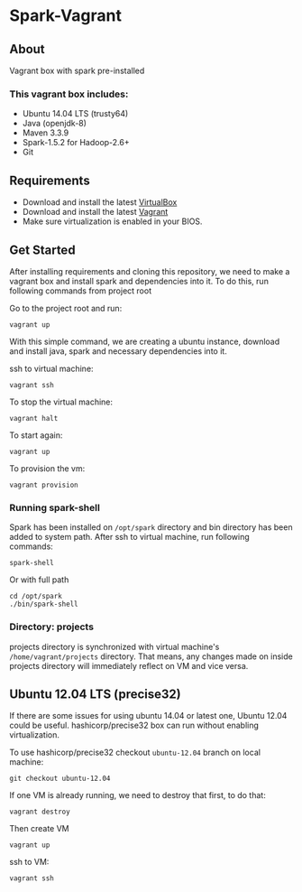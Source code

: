 # Spark-Vagrant

## About

Vagrant box with spark pre-installed

### This vagrant box includes:

- Ubuntu 14.04 LTS (trusty64)
- Java (openjdk-8)
- Maven 3.3.9
- Spark-1.5.2 for Hadoop-2.6+
- Git

## Requirements

- Download and install the latest [VirtualBox](https://www.virtualbox.org/wiki/Downloads)
- Download and install the latest [Vagrant](http://www.vagrantup.com/downloads.html)
- Make sure virtualization is enabled in your BIOS.

## Get Started

After installing requirements and cloning this repository, we need to make a vagrant box and install spark and dependencies into it.
To do this, run following commands from project root

Go to the project root and run:

```
vagrant up
```

With this simple command, we are creating a ubuntu instance, download and install java, spark and necessary dependencies into it.

ssh to virtual machine:

```
vagrant ssh
```

To stop the virtual machine:

```
vagrant halt
```

To start again:

```
vagrant up
```

To provision the vm:

```
vagrant provision
```

### Running spark-shell
Spark has been installed on ```/opt/spark``` directory and bin directory has been added to system path. After ssh to virtual machine, run following commands:

```
spark-shell
```

Or with full path

```
cd /opt/spark
./bin/spark-shell
```

### Directory: projects

projects directory is synchronized with virtual machine's ```/home/vagrant/projects``` directory. That means, any changes made on inside projects directory will immediately reflect on VM and vice versa.

## Ubuntu 12.04 LTS (precise32)

If there are some issues for using ubuntu 14.04 or latest one, Ubuntu 12.04 could be useful. hashicorp/precise32 box can run without enabling virtualization.

To use hashicorp/precise32 checkout ```ubuntu-12.04``` branch on local machine:

```
git checkout ubuntu-12.04
```

If one VM is already running, we need to destroy that first, to do that:

```
vagrant destroy
```

Then create VM

```
vagrant up
```

ssh to VM:

```
vagrant ssh
```

